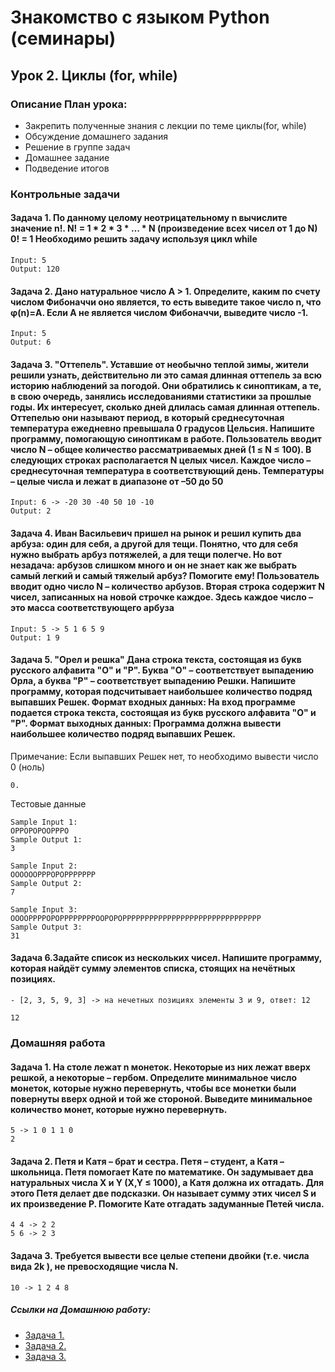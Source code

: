 # Знакомство с языком Python (семинары)

## Урок 2. Циклы (for, while)

### Описание План урока:

- Закрепить полученные знания с лекции по теме циклы(for, while)
- Обсуждение домашнего задания
- Решение в группе задач
- Домашнее задание
- Подведение итогов


### Контрольные задачи

#### Задача 1. По данному целому неотрицательному n вычислите значение n!. N! = 1 * 2 * 3 * … * N (произведение всех чисел от 1 до N) 0! = 1 Необходимо решить задачу используя цикл while
```
Input: 5
Output: 120 
```

#### Задача 2. Дано натуральное число A > 1. Определите, каким по счету числом Фибоначчи оно является, то есть выведите такое число n, что φ(n)=A. Если А не является числом Фибоначчи, выведите число -1.
```
Input: 5
Output: 6
```


#### Задача 3. "Оттепель". Уставшие от необычно теплой зимы, жители решили узнать, действительно ли это самая длинная оттепель за всю историю наблюдений за погодой. Они обратились к синоптикам, а те, в свою очередь, занялись исследованиями статистики за прошлые годы. Их интересует, сколько дней длилась самая длинная оттепель. Оттепелью они называют период, в который среднесуточная температура ежедневно превышала 0 градусов Цельсия. Напишите программу, помогающую синоптикам в работе. Пользователь вводит число N – общее количество рассматриваемых дней (1 ≤ N ≤ 100). В следующих строках располагается N целых чисел. Каждое число – среднесуточная температура в соответствующий день. Температуры – целые числа и лежат в диапазоне от –50 до 50
```
Input: 6 -> -20 30 -40 50 10 -10
Output: 2
```


#### Задача 4. Иван Васильевич пришел на рынок и решил купить два арбуза: один для себя, а другой для тещи. Понятно, что для себя нужно выбрать арбуз потяжелей, а для тещи полегче. Но вот незадача: арбузов слишком много и он не знает как же выбрать самый легкий и самый тяжелый арбуз? Помогите ему! Пользователь вводит одно число N – количество арбузов. Вторая строка содержит N чисел, записанных на новой строчке каждое. Здесь каждое число – это масса соответствующего арбуза 
```
Input: 5 -> 5 1 6 5 9
Output: 1 9
```

#### Задача 5. "Орел и решка" Дана строка текста, состоящая из букв русского алфавита "О" и "Р". Буква "О" – соответствует выпадению Орла, а буква "Р" – соответствует выпадению Решки. Напишите программу, которая подсчитывает наибольшее количество подряд выпавших Решек. Формат входных данных: На вход программе подается строка текста, состоящая из букв русского алфавита "О" и "Р". Формат выходных данных: Программа должна вывести наибольшее количество подряд выпавших Решек.

Примечание: Если выпавших Решек нет, то необходимо вывести число 0 (ноль)
```
0.
```

Тестовые данные
```
Sample Input 1:
ОРРОРОРООРРРО
Sample Output 1:
3
```

```
Sample Input 2:
ООООООРРРОРОРРРРРРР
Sample Output 2:
7
```

```
Sample Input 3:
ООООРРРРОРОРРРРРРРРООРОРОРРРРРРРРРРРРРРРРРРРРРРРРРРРРРРР
Sample Output 3:
31
````

#### Задача 6.Задайте список из нескольких чисел. Напишите программу, которая найдёт сумму элементов списка, стоящих на нечётных позициях.
```
- [2, 3, 5, 9, 3] -> на нечетных позициях элементы 3 и 9, ответ: 12
```

```
12
```



### Домашняя работа

#### Задача 1. На столе лежат n монеток. Некоторые из них лежат вверх решкой, а некоторые – гербом. Определите минимальное число монеток, которые нужно перевернуть, чтобы все монетки были повернуты вверх одной и той же стороной. Выведите минимальное количество монет, которые нужно перевернуть.

```
5 -> 1 0 1 1 0
2
```

#### Задача 2. Петя и Катя – брат и сестра. Петя – студент, а Катя – школьница. Петя помогает Кате по математике. Он задумывает два натуральных числа X и Y (X,Y ≤ 1000), а Катя должна их отгадать. Для этого Петя делает две подсказки. Он называет сумму этих чисел S и их произведение P. Помогите Кате отгадать задуманные Петей числа.

```
4 4 -> 2 2
5 6 -> 2 3
```

#### Задача 3. Требуется вывести все целые степени двойки (т.е. числа вида 2k ), не превосходящие числа N.

```
10 -> 1 2 4 8
```

##### Ссылки на Домашнюю работу:
- [Задача 1.](https://github.com/stanislavfor/python-lessons/blob/main/lesson2/hw1.py)
- [Задача 2.](https://github.com/stanislavfor/python-lessons/blob/main/lesson2/hw2.py)
- [Задача 3.](https://github.com/stanislavfor/python-lessons/blob/main/lesson2/hw3.py)